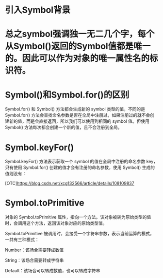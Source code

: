 # 引入Symbol背景
# 总之symbol强调独一无二几个字，每个从Symbol()返回的Symbol值都是唯一的。因此可以作为对象的唯一属性名的标识符。
# Symbol()和Symbol.for()的区别
Symbol.for() 和 Symbol() 方法都会生成新的 symbol 类型的值，不同的是 Symbol.for() 方法会查找命名参数是否在全局中注册过，如果注册过的就不会创建新的值，而是会直接返回，所以我们可以使用到相同的 symbol 值。但使用 Symbol() 方法每次都会创建一个新的值，且不会注册到全局。
# Symbol.keyFor()
Symbol.keyFor() 方法表示获取一个 symbol 的值在全局中注册的命名参数 key，只有使用 Symbol.for() 创建的值才会有注册的命名参数，使用 Symbol() 生成的值则没有：

[OTC]https://blog.csdn.net/xcg132566/article/details/108109837
# Symbol.toPrimitive
对象的 Symbol.toPrimitive 属性，指向一个方法。该对象被转为原始类型的值时，会调用这个方法，返回该对象对应的原始类型值。

Symbol.toPrimitive 被调用时，会接受一个字符串参数，表示当前运算的模式，一共有三种模式：

Number：该场合需要转成数值

String：该场合需要转成字符串

Default：该场合可以转成数值，也可以转成字符串